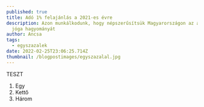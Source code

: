 ```yaml
---
published: true
title: Adó 1% felajánlás a 2021-es évre
description: Azon munkálkodunk, hogy népszerűsítsük Magyarországon az astanga
  jóga hagyományát
author: Ancsa
tags:
  - egyszazalek
date: 2022-02-25T23:06:25.714Z
thumbnail: /blogpostimages/egyszazalal.jpg
---
```

TESZT



1. Egy
2. Kettő
3. Három
